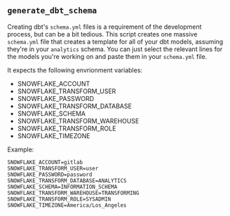 ## `generate_dbt_schema`

Creating dbt's `schema.yml` files is a requirement of the development process, but can be a bit tedious. This script creates one massive `schema.yml` file that creates a template for all of your dbt models, assuming they're in your `analytics` schema. You can just select the relevant lines for the models you're working on and paste them in your `schema.yml` file. 

It expects the following envrionment variables:
* SNOWFLAKE_ACCOUNT
* SNOWFLAKE_TRANSFORM_USER
* SNOWFLAKE_PASSWORD
* SNOWFLAKE_TRANSFORM_DATABASE
* SNOWFLAKE_SCHEMA
* SNOWFLAKE_TRANSFORM_WAREHOUSE
* SNOWFLAKE_TRANSFORM_ROLE
* SNOWFLAKE_TIMEZONE

Example:
```
SNOWFLAKE_ACCOUNT=gitlab
SNOWFLAKE_TRANSFORM_USER=user
SNOWFLAKE_PASSWORD=password
SNOWFLAKE_TRANSFORM_DATABASE=ANALYTICS
SNOWFLAKE_SCHEMA=INFORMATION_SCHEMA 
SNOWFLAKE_TRANSFORM_WAREHOUSE=TRANSFORMING
SNOWFLAKE_TRANSFORM_ROLE=SYSADMIN
SNOWFLAKE_TIMEZONE=America/Los_Angeles
```